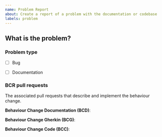 ```yaml
---
name: Problem Report
about: Create a report of a problem with the documentation or codebase you have discovered
labels: problem
---
```


## What is the problem?
<!-- Describe the problem you have discovered-->


### Problem type
- [ ] Bug
- [ ] Documentation


### BCR pull requests
The associated pull requests that describe and implement the behaviour change.

**Behaviour Change Documentation (BCD)**: <!-- TODO: Add the link to the BCD pull request -->

**Behaviour Change Gherkin (BCG)**: <!-- TODO: Add the link to the BCG pull request -->

**Behaviour Change Code (BCC)**: <!-- TODO: Add the link to the BCC pull request -->